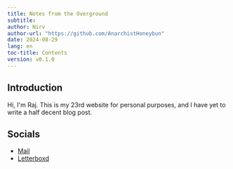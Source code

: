 ```yaml
---
title: Notes from the Overground
subtitle:
author: Nirv
author-url: "https://github.com/AnarchistHoneybun"
date: 2024-08-29
lang: en
toc-title: Contents
version: v0.1.0
---
```


## Introduction

Hi, I'm Raj. This is my 23rd website for personal purposes, and I have yet to write 
a half decent blog post.

## Socials

- [Mail](mailto:typhoeusxoxo@gmail.com)
- [Letterboxd](https://letterboxd.com/thermitesinatra/)